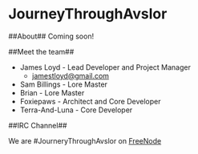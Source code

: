 JourneyThroughAvslor
====================

##About##
Coming soon!

##Meet the team##
* James Loyd - Lead Developer and Project Manager
  * jamestloyd@gmail.com
* Sam Billings - Lore Master
* Brian - Lore Master
* Foxiepaws - Architect  and Core Developer
* Terra-And-Luna - Core Developer

##IRC Channel##

We are \#JourneryThroughAvslor on [FreeNode](http://freenode.net/)



